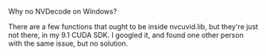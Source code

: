 Why no NVDecode on Windows?

There are a few functions that ought to be inside nvcuvid.lib, but they're just not there, in my 9.1 CUDA SDK.
I googled it, and found one other person with the same issue, but no solution.